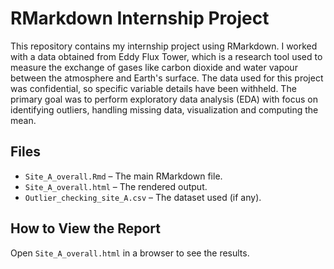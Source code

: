 # RMarkdown Internship Project  
This repository contains my internship project using RMarkdown. I worked with a data obtained from Eddy Flux Tower, which is a research tool used to measure the exchange of gases like carbon dioxide and water vapour between the atmosphere and Earth's surface. The data used for this project was confidential, so specific variable details have been withheld.
The primary goal was to perform exploratory data analysis (EDA) with focus on identifying outliers, handling missing data, visualization and computing the mean. 

## Files  
- `Site_A_overall.Rmd` – The main RMarkdown file.  
- `Site_A_overall.html` – The rendered output.  
- `Outlier_checking_site_A.csv` – The dataset used (if any).  

## How to View the Report  
Open `Site_A_overall.html` in a browser to see the results.  

